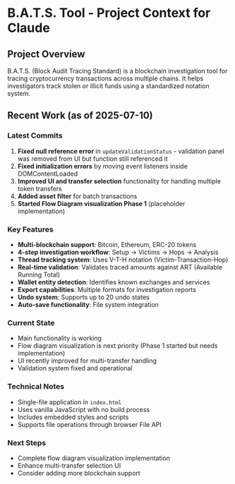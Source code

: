 # B.A.T.S. Tool - Project Context for Claude

## Project Overview
B.A.T.S. (Block Audit Tracing Standard) is a blockchain investigation tool for tracing cryptocurrency transactions across multiple chains. It helps investigators track stolen or illicit funds using a standardized notation system.

## Recent Work (as of 2025-07-10)

### Latest Commits
1. **Fixed null reference error** in `updateValidationStatus` - validation panel was removed from UI but function still referenced it
2. **Fixed initialization errors** by moving event listeners inside DOMContentLoaded
3. **Improved UI and transfer selection** functionality for handling multiple token transfers
4. **Added asset filter** for batch transactions
5. **Started Flow Diagram visualization Phase 1** (placeholder implementation)

### Key Features
- **Multi-blockchain support**: Bitcoin, Ethereum, ERC-20 tokens
- **4-step investigation workflow**: Setup → Victims → Hops → Analysis
- **Thread tracking system**: Uses V-T-H notation (Victim-Transaction-Hop)
- **Real-time validation**: Validates traced amounts against ART (Available Running Total)
- **Wallet entity detection**: Identifies known exchanges and services
- **Export capabilities**: Multiple formats for investigation reports
- **Undo system**: Supports up to 20 undo states
- **Auto-save functionality**: File system integration

### Current State
- Main functionality is working
- Flow diagram visualization is next priority (Phase 1 started but needs implementation)
- UI recently improved for multi-transfer handling
- Validation system fixed and operational

### Technical Notes
- Single-file application in `index.html`
- Uses vanilla JavaScript with no build process
- Includes embedded styles and scripts
- Supports file operations through browser File API

### Next Steps
- Complete flow diagram visualization implementation
- Enhance multi-transfer selection UI
- Consider adding more blockchain support